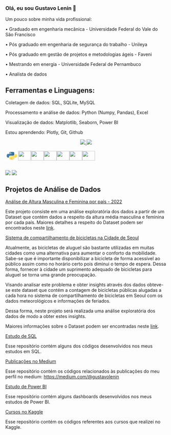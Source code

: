 ### Olá, eu sou Gustavo Lenin 👋

Um pouco sobre minha vida profissional:

• Graduado em engenharia mecânica - Universidade Federal do Vale do São Francisco

• Pós graduado em engenharia de segurança do trabalho - Unileya

• Pós graduado em gestão de projetos e metodologias ágeis - Faveni

• Mestrando em energia - Universidade Federal de Pernambuco

• Analista de dados

## Ferramentas e Linguagens:

Coletagem de dados: SQL, SQLite, MySQL

Processamento e análise de dados: Python (Numpy, Pandas), Excel

Visualização de dados: Matplotlib, Seaborn, Power BI

Estou aprendendo: Plotly, Git, Github

<div align="center">
  <a href="https://github.com/gustavolenin">
  <img height="180em" src="https://github-readme-stats.vercel.app/api?username=gustavolenin&show_icons=true&theme=github_dark&include_all_commits=true&count_private=true"/>
  <img height="180em" src="https://github-readme-stats.vercel.app/api/top-langs/?username=gustavolenin&layout=compact&langs_count=7&theme=github_dark"/>
</div>
<div style="display: inline_block"><br>        
<img align="center" alt="Rafa-Python" height="30" width="40" src="https://raw.githubusercontent.com/devicons/devicon/master/icons/python/python-original.svg"><img align="center" link rel="stylesheet" height="30" width="40" src="https://cdn.jsdelivr.net/gh/devicons/devicon/icons/matlab/matlab-original.svg" /><img align="center" link rel="stylesheet" height="30" width="40" src="https://cdn.jsdelivr.net/gh/devicons/devicon/icons/vscode/vscode-original.svg" /><img align="center" link rel="stylesheet" height="30" width="40" src="https://cdn.jsdelivr.net/gh/devicons/devicon/icons/sqlite/sqlite-original.svg" /><img align="center" link rel="stylesheet" height="30" width="40" src="https://cdn.jsdelivr.net/gh/devicons/devicon/icons/mysql/mysql-original.svg" /><img align="center" link rel="stylesheet" height="30" width="40" src="https://cdn.jsdelivr.net/gh/devicons/devicon/icons/trello/trello-plain.svg" /><img align="center" link rel="stylesheet" height="30" width="40" src="https://cdn.jsdelivr.net/gh/devicons/devicon/icons/jupyter/jupyter-original-wordmark.svg" />
</div>

          
 
 ##
 
<div> 
  <a href = "mailto:gustavo_lenin_souza@hotmail.com"><img src="https://img.shields.io/badge/Microsoft_Outlook-0078D4?style=for-the-badge&logo=microsoft-outlook&logoColor=white" target="_blank"></a>
  <a href="https://www.linkedin.com/in/gustavo-lenin-" target="_blank"><img src="https://img.shields.io/badge/-LinkedIn-%230077B5?style=for-the-badge&logo=linkedin&logoColor=white" target="_blank"></a> 

</div>

## Projetos de Análise de Dados


[Análise de Altura Masculina e Feminina por país - 2022](https://github.com/gustavolenin/Analise-de-Altura-Masculina-e-Feminina-por-pais-2022)

Este projeto consiste em uma análise exploratória dos dados a partir de um Dataset que contém dados a respeito da altura média masculina e feminina por cada país. Maiores detalhes a respeito do Dataset podem ser encontrados neste [link](https://www.kaggle.com/datasets/majyhain/height-of-male-and-female-by-country-2022).

[Sistema de compartilhamento de bicicletas na Cidade de Seoul](https://github.com/gustavolenin/Compartilhamento-de-Bicicletas-em-Seul)

Atualmente, as bicicletas de aluguel são bastante utilizadas em muitas cidades como uma alternativa para aumentar o conforto da mobilidade. Sabe-se que é importante disponibilizar a bicicleta de forma acessível ao público assim como no horário certo pois diminui o tempo de espera. Dessa forma, fornecer à cidade um suprimento adequado de bicicletas para aluguel se torna uma grande preocupação.

Visando analisar este problema e obter insights através dos dados obteve-se este dataset que contém a contagem de bicicletas públicas alugadas a cada hora no sistema de compartilhamento de bicicletas em Seoul com os dados meteorológicos e informações de feriados. 

Dessa forma, neste projeto será realizada uma análise exploratória dos dados de modo a obter estes insights.

Maiores informações sobre o Dataset podem ser encontradas neste [link](https://archive.ics.uci.edu/ml/datasets/Seoul+Bike+Sharing+Demand).
  
[Estudo de SQL](https://github.com/gustavolenin/SQL_OLIST)

Esse repositório contém alguns dos códigos desenvolvidos nos meus estudos em SQL.
  
[Publicações no Medium](https://github.com/gustavolenin/Medium)

Esse repositório contém os códigos relacionados às publicações do meu perfil no medium: https://medium.com/@gustavolenin
  
[Estudo de Power BI](https://github.com/gustavolenin/Power-BI)
  
Esse repositório contém alguns dashboards desenvolvidos nos meus estudos de Power BI.

[Cursos no Kaggle](https://github.com/gustavolenin/Kaggle-cursos)

Esse repositório contém os códigos referentes aos cursos que realizei no Kaggle.
